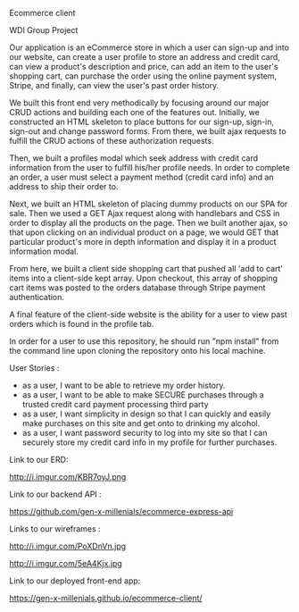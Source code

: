 Ecommerce client

WDI Group Project

Our application is an eCommerce store in which a user can sign-up and into our website, can create a user profile to
store an address and credit card, can view a product's description and price, can add an item to the user's shopping cart, can purchase the order using the online payment system, Stripe, and finally, can view the user's past order history.

We built this front end very methodically by focusing around our major CRUD actions and building each one of the features out. Initially, we constructed an HTML skeleton to place buttons for our sign-up, sign-in, sign-out and change password forms.  From there, we built ajax requests to fulfill the CRUD actions of these authorization requests.

Then, we built a profiles modal which seek address with credit card information from the user to fulfill his/her profile needs.  In order to complete an order, a user must select a payment method (credit card info) and an address to ship their order to.

Next, we built an HTML skeleton of placing dummy products on our SPA for sale.  Then we used a GET Ajax request along with handlebars and CSS in order to display all the products on the page. Then we built another ajax, so that upon clicking on an individual product on a page, we would GET that particular product's more in depth information and display it in a product information modal.

From here, we built a client side shopping cart that pushed all 'add to cart' items into a client-side kept array.  Upon checkout, this array of shopping cart items was posted to the orders database through Stripe payment authentication.

A final feature of the client-side website is the ability for a user to view past orders which is found in the profile tab.

In order for a user to use this repository, he should run "npm install" from the command line upon cloning the repository onto his local machine.

User Stories :
 - as a user, I want to be able to retrieve my order history.
 - as a user, I want to be able to make SECURE purchases through a trusted credit card payment processing third party
 - as a user, I want simplicity in design so that I can quickly and easily make purchases on this site and get onto to drinking my alcohol.
 - as a user, I want password security to log into my site so that I can securely store my credit card info in my profile for further purchases.

Link to our ERD:

http://i.imgur.com/KBR7oyJ.png

Link to our backend API :

https://github.com/gen-x-millenials/ecommerce-express-api

Links to our wireframes :

http://i.imgur.com/PoXDnVn.jpg

http://i.imgur.com/5eA4Kjx.jpg

Link to our deployed front-end app:

https://gen-x-millenials.github.io/ecommerce-client/
